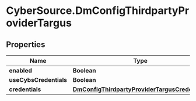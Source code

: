 # CyberSource.DmConfigThirdpartyProviderTargus

## Properties
Name | Type | Description | Notes
------------ | ------------- | ------------- | -------------
**enabled** | **Boolean** |  | [optional] 
**useCybsCredentials** | **Boolean** |  | [optional] 
**credentials** | [**DmConfigThirdpartyProviderTargusCredentials**](DmConfigThirdpartyProviderTargusCredentials.md) |  | [optional] 


